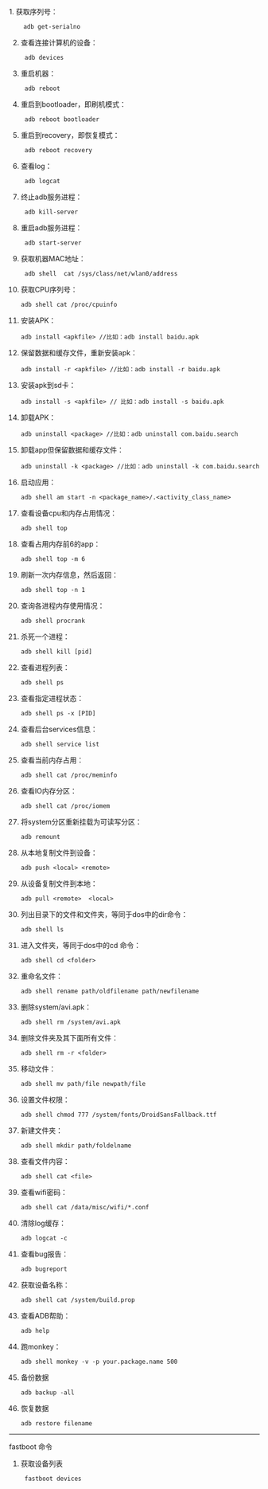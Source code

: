 ﻿﻿﻿1. 获取序列号：        adb get-serialno2. 查看连接计算机的设备：            adb devices3. 重启机器：            adb reboot4. 重启到bootloader，即刷机模式：        adb reboot bootloader5. 重启到recovery，即恢复模式：        adb reboot recovery6. 查看log：        adb logcat7. 终止adb服务进程：        adb kill-server8. 重启adb服务进程：        adb start-server9. 获取机器MAC地址：            adb shell  cat /sys/class/net/wlan0/address10. 获取CPU序列号：        adb shell cat /proc/cpuinfo11. 安装APK：            adb install <apkfile> //比如：adb install baidu.apk12. 保留数据和缓存文件，重新安装apk：        adb install -r <apkfile> //比如：adb install -r baidu.apk13. 安装apk到sd卡：        adb install -s <apkfile> // 比如：adb install -s baidu.apk14. 卸载APK：        adb uninstall <package> //比如：adb uninstall com.baidu.search15. 卸载app但保留数据和缓存文件：            adb uninstall -k <package> //比如：adb uninstall -k com.baidu.search16. 启动应用：        adb shell am start -n <package_name>/.<activity_class_name>17. 查看设备cpu和内存占用情况：            adb shell top18. 查看占用内存前6的app：        adb shell top -m 619. 刷新一次内存信息，然后返回：        adb shell top -n 120. 查询各进程内存使用情况：        adb shell procrank21. 杀死一个进程：        adb shell kill [pid]22. 查看进程列表：        adb shell ps23. 查看指定进程状态：        adb shell ps -x [PID]24. 查看后台services信息：        adb shell service list25. 查看当前内存占用：        adb shell cat /proc/meminfo26. 查看IO内存分区：        adb shell cat /proc/iomem27. 将system分区重新挂载为可读写分区：        adb remount28. 从本地复制文件到设备：        adb push <local> <remote>29. 从设备复制文件到本地：        adb pull <remote>  <local>30. 列出目录下的文件和文件夹，等同于dos中的dir命令：        adb shell ls31. 进入文件夹，等同于dos中的cd 命令：        adb shell cd <folder>32. 重命名文件：        adb shell rename path/oldfilename path/newfilename33. 删除system/avi.apk：        adb shell rm /system/avi.apk34. 删除文件夹及其下面所有文件：        adb shell rm -r <folder>35. 移动文件：        adb shell mv path/file newpath/file36. 设置文件权限：        adb shell chmod 777 /system/fonts/DroidSansFallback.ttf37. 新建文件夹：        adb shell mkdir path/foldelname38. 查看文件内容：        adb shell cat <file>39. 查看wifi密码：        adb shell cat /data/misc/wifi/*.conf40. 清除log缓存：        adb logcat -c41. 查看bug报告：        adb bugreport42. 获取设备名称：        adb shell cat /system/build.prop43. 查看ADB帮助：            adb help44. 跑monkey：        adb shell monkey -v -p your.package.name 50045. 备份数据        adb backup -all46. 恢复数据        adb restore filename---------fastboot 命令1. 获取设备列表        fastboot devices